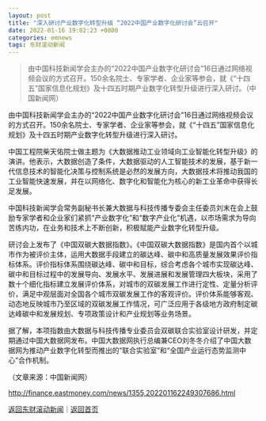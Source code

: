 ```yaml
---
layout: post
title: "深入研讨产业数字化转型升级 “2022中国产业数字化研讨会”云召开"
date: 2022-01-16 19:02:23 +0800
categories: emnews
tags: 东财滚动新闻
---
```

> 由中国科技新闻学会主办的“2022中国产业数字化研讨会”16日通过网络视频会议的方式召开。150余名院士、专家学者、企业家等参会，就《“十四五”国家信息化规划》及十四五时期产业数字化转型升级进行深入研讨。（中国新闻网）

<p>由中国科技新闻学会主办的“2022中国产业数字化研讨会”16日通过网络视频会议的方式召开。150余名院士、专家学者、企业家等参会，就《“十四五”国家信息化规划》及十四五时期产业数字化转型升级进行深入研讨。</p><p>中国工程院柴天佑院士做主题为《大数据推动工业领域向工业智能化转型升级》的演讲。他表示，大数据创造了条件，大数据驱动的人工智能技术的发展，基于新一代信息技术的智能化决策与控制系统是必然的发展方向，大数据技术将推动我国的工业智能快速发展，并在以网络化、数字化和智能化为核心的新工业革命中获得长足发展。</p><p>中国科技新闻学会常务副秘书长兼大数据与科技传播专委会主任委员刘末在会上鼓励专家学者和企业家们紧抓“产业数字化”和“数字产业化”机遇，以市场需求为导向苦练内功，在业务和技术上不断创新，积极赋能产业数字化转型升级。</p><p>研讨会上发布了《中国双碳大数据指数》。《中国双碳大数据指数》是国内首个以城市作为被评价主体，运用大数据手段建立的碳达峰、碳中和高质量发展效果评价指标体系。评价指标体系围绕碳达峰、碳中和目标，综合考虑各个城市实现碳达峰、碳中和目标过程中的发展导向、发展水平、发展进展和发展管理四大板块，采用了数十个细化指标建立发展评价体系，对城市的双碳发展工作进行定性、定量分析评价，满足中观层面对全国各个城市双碳发展工作的客观评价。评价体系能够客观、动态地反映城市乃至区域的双碳发展工作情况，可广泛应用于各级地方政府制定碳达峰碳中和发展规划、专项政策设计和产业规划等业务场景。</p><p>据了解，本项指数由大数据与科技传播专业委员会双碳联合实验室设计研发，并定期通过中国大数据网发布。中国大数据网执行总编兼CEO刘冬冬介绍了中国大数据网为推动产业数字化转型而推出的“联合实验室”和“全国产业运行态势监测中心”合作机制。</p><p class="em_media">（文章来源：中国新闻网）</p>

<http://finance.eastmoney.com/news/1355,202201162249307686.html>

[返回东财滚动新闻](//finews.withounder.com/emnews/)｜[返回首页](//finews.withounder.com/)